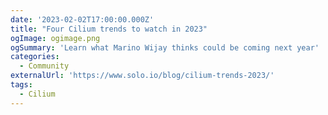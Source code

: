```yaml
---
date: '2023-02-02T17:00:00.000Z'
title: "Four Cilium trends to watch in 2023"
ogImage: ogimage.png
ogSummary: 'Learn what Marino Wijay thinks could be coming next year'
categories:
  - Community
externalUrl: 'https://www.solo.io/blog/cilium-trends-2023/'
tags:
  - Cilium
---
```

